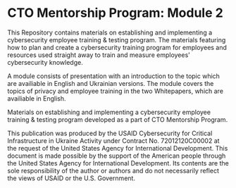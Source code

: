 # CTO Mentorship Program: Module 2

This Repository contains materials on establishing and implementing a cybersecurity employee training & testing program. The materials featuring how to plan and create a cybersecurity training program for employees and resources used straight away to train and measure employees’ cybersecurity knowledge.

A module consists of presentation with an introduction to the topic which are availiable in English and Ukrainian versions. The module covers the topics of privacy and employee training in the two Whitepapers, which are availiable in English. 

Materials on establishing and implementing a cybersecurity employee training & testing program developed as a part of CTO Mentorship Program.

This publication was produced by the USAID Cybersecurity for Critical Infrastructure in Ukraine Activity under Contract No. 72012120C00002 at the request of the United States Agency for International Development. This document is made possible by the support of the American people through the United States Agency for International Development. Its contents are the sole responsibility of the author or authors and do not necessarily reflect the views of USAID or the U.S. Government.
